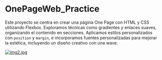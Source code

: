 # OnePageWeb_Practice
Este proyecto se centra en crear una página One Page con HTML y CSS utilizando Flexbox. Exploramos técnicas como gradientes y enlaces suaves, organizando el contenido en secciones. Aplicamos estilos personalizados con `position` y `margin`, e incorporamos fuentes personalizadas para mejorar la estética, incluyendo un diseño creativo con una wave.

[![img2.jpg](https://i.postimg.cc/QNqvfZcr/img2.jpg)](https://postimg.cc/PNP6qc66)
